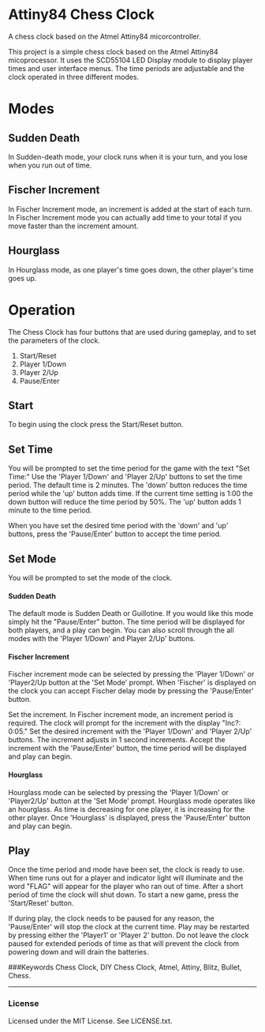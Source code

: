# Attiny84 Chess Clock
A chess clock based on the Atmel Attiny84 micorcontroller.

This project is a simple chess clock based on the Atmel Attiny84 micoprocessor. It uses the SCD55104 LED Display 
module to display player times and user interface menus. The time periods are adjustable and the clock operated 
in three different modes. 

# Modes
## Sudden Death
In Sudden-death mode, your clock runs when it is your turn, and you lose when you run out of time. 

## Fischer Increment
In Fischer Increment mode, an increment is added at the start of each turn. In Fischer Increment mode you can actually 
add time to your total if you move faster than the increment amount. 

## Hourglass
In Hourglass mode, as one player's time goes down, the other player's time goes up. 

# Operation 
The Chess Clock has four buttons that are used during gameplay, and to set the parameters of the clock. 
1. Start/Reset
2. Player 1/Down
3. Player 2/Up
4. Pause/Enter

## Start
To begin using the clock press the Start/Reset button. 

## Set Time
You will be prompted to set the time period for the game with the text "Set Time:" Use the 'Player 1/Down' and 'Player 2/Up' buttons to set the time period. The default time is 2 minutes. The 'down' button reduces the time period while the 'up' button adds time. If the current time setting is 1:00 the down button will reduce the time period by 50%. The 'up' button adds 1 minute to the time period. 

When you have set the desired time period with the 'down' and 'up' buttons, press the 'Pause/Enter' button to accept the time period. 

## Set Mode
You will be prompted to set the mode of the clock.

#### Sudden Death
The default mode is Sudden Death or Guillotine. If you would like this mode simply hit the "Pause/Enter" button. 
The time period will be displayed for both players, and a play can begin. You can also scroll through the all modes with the 'Player 1/Down' and Player 2/Up' buttons. 

#### Fischer Increment
Fischer increment mode can be selected by pressing the 'Player 1/Down' or 'Player2/Up button at the 'Set Mode' prompt. When 'Fischer' is displayed on the clock you can accept Fischer delay mode by pressing the 'Pause/Enter' button. 

Set the increment. 
In Fischer increment mode, an increment period is required. The clock will prompt for the increment with the display "Inc?: 0:05." Set the desired increment with the 'Player 1/Down' and 'Player 2/Up' buttons. The increment adjusts in 1 second increments. Accept the increment with the 'Pause/Enter' button, the time period will be displayed and play can begin.

#### Hourglass
Hourglass mode can be selected by pressing the 'Player 1/Down' or 'Player2/Up' button at the 'Set Mode' prompt. Hourglass mode operates like an hourglass. As time is decreasing for one player, it is increasing for the other player. Once 'Hourglass' is displayed, press the 'Pause/Enter' button and play can begin. 

## Play
Once the time period and mode have been set, the clock is ready to use. When time runs out for a player and indicator light will illuminate and the word "FLAG" will appear for the player who ran out of time. After a short period of time the clock will shut down. To start a new game, press the 'Start/Reset' button. 

If during play, the clock needs to be paused for any reason, the 'Pause/Enter' will stop the clock at the current time. Play may be restarted by pressing either the 'Player1' or 'Player 2' button. Do not leave the clock paused for extended periods of time as that will prevent the clock from powering down and will drain the batteries. 

###Keywords
Chess Clock, DIY Chess Clock, Atmel, Attiny, Blitz, Bullet, Chess.

- - - 
### License
Licensed under the MIT License. See LICENSE.txt. 
